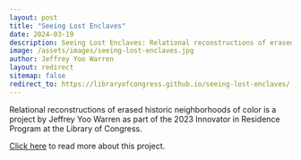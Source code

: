 ```yaml
---
layout: post
title: "Seeing Lost Enclaves"
date: 2024-03-19
description: Seeing Lost Enclaves: Relational reconstructions of erased historic neighborhoods of color is a project by Jeffrey Yoo Warren as part of the 2023 Innovator in Residence Program at the Library of Congress. 
image: /assets/images/seeing-lost-enclaves.jpg
author: Jeffrey Yoo Warren
layout: redirect
sitemap: false
redirect_to: https://libraryofcongress.github.io/seeing-lost-enclaves/ 
---
```


Relational reconstructions of erased historic neighborhoods of color is a project by Jeffrey Yoo Warren as part of the 2023 Innovator in Residence Program at the Library of Congress.

[Click here](https://libraryofcongress.github.io/seeing-lost-enclaves/) to read more about this project.

